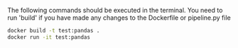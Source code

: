 The following commands should be executed in the terminal. You need to run 'build' if you have made any changes to the Dockerfile or pipeline.py file

```bash
docker build -t test:pandas .
docker run -it test:pandas
```